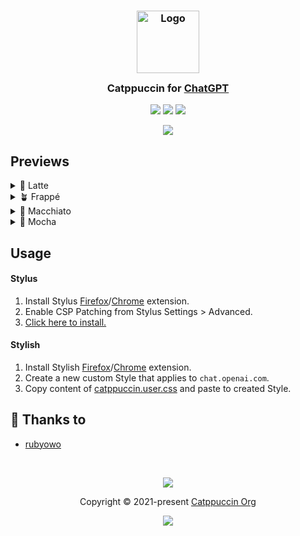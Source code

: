 <h3 align="center">
	<img src="https://raw.githubusercontent.com/rubyowo/catppuccin/master/assets/logos/exports/1544x1544_circle.png" width="100" alt="Logo"/><br/>
	<img src="https://raw.githubusercontent.com/rubyowo/catppuccin/master/assets/misc/transparent.png" height="30" width="0px"/>
	Catppuccin for <a href="https://chat.openai.com">ChatGPT</a>
	<img src="https://raw.githubusercontent.com/rubyowo/catppuccin/master/assets/misc/transparent.png" height="30" width="0px"/>
</h3>

<p align="center">
	<a href="https://github.com/catppuccin/chatgpt/stargazers"><img src="https://img.shields.io/github/stars/catppuccin/template?colorA=363a4f&colorB=b7bdf8&style=for-the-badge"></a>
	<a href="https://github.com/catppuccin/chatgpt/issues"><img src="https://img.shields.io/github/issues/catppuccin/template?colorA=363a4f&colorB=f5a97f&style=for-the-badge"></a>
	<a href="https://github.com/catppuccin/chatgpt/contributors"><img src="https://img.shields.io/github/contributors/catppuccin/template?colorA=363a4f&colorB=a6da95&style=for-the-badge"></a>
</p>

<p align="center">
	<img src="https://raw.githubusercontent.com/rubyowo/chatgpt/master/assets/preview.webp"/>
</p>

## Previews

<details>
	<summary>🌻 Latte</summary>
	<img src="https://raw.githubusercontent.com/rubyowo/chatgpt/master/assets/latte.webp"/>
</details>
<details>
	<summary>🪴 Frappé</summary>
	<img src="https://raw.githubusercontent.com/rubyowo/chatgpt/master/assets/frappe.webp"/>
</details>
<details>
	<summary>🌺 Macchiato</summary>
	<img src="https://raw.githubusercontent.com/rubyowo/chatgpt/master/assets/macchiato.webp"/>
</details>
<details>
	<summary>🌿 Mocha</summary>
	<img src="https://raw.githubusercontent.com/rubyowo/chatgpt/master/assets/mocha.webp"/>
</details>

## Usage
#### Stylus
1. Install Stylus [Firefox](https://addons.mozilla.org/en-GB/firefox/addon/styl-us/)/[Chrome](https://chrome.google.com/webstore/detail/stylus/clngdbkpkpeebahjckkjfobafhncgmne) extension.
2. Enable CSP Patching from Stylus Settings > Advanced.
3. [Click here to install.](https://github.com/catppuccin/chatgpt/raw/master/catppuccin.user.css)

#### Stylish
1. Install Stylish [Firefox](https://addons.mozilla.org/en-GB/firefox/addon/stylish/)/[Chrome](https://chrome.google.com/webstore/detail/stylish-custom-themes-for/fjnbnpbmkenffdnngjfgmeleoegfcffe) extension.
2. Create a new custom Style that applies to `chat.openai.com`.
3. Copy content of [catppuccin.user.css](catppuccin.user.css) and paste to created Style.

## 💝 Thanks to
- [rubyowo](https://github.com/rubyowo)

&nbsp;

<p align="center">
	<img src="https://raw.githubusercontent.com/rubyowo/catppuccin/master/assets/footers/gray0_ctp_on_line.svg?sanitize=true" />
</p>

<p align="center">
	Copyright &copy; 2021-present <a href="https://github.com/catppuccin" target="_blank">Catppuccin Org</a>
</p>

<p align="center">
	<a href="https://github.com/catppuccin/catppuccin/blob/master/LICENSE"><img src="https://img.shields.io/static/v1.svg?style=for-the-badge&label=License&message=MIT&logoColor=d9e0ee&colorA=363a4f&colorB=b7bdf8"/></a>
</p>

